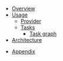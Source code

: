 - [Overview](README.md)
- [Usage](usage.md)
  - [Provider](usage_sub/usage_provider.md)
  - [Tasks](usage_sub/usage_tasks.md)
    - [Task graph](usage_sub/usage_tasks_graph.md)
- [Architecture](architecture.md)
<!-- - [Contributing](CONTRIBUTING.md) -->
<!-- - [Changelog](CHANGELOG.md) -->
<!-- - [Installation](installation.md) -->
- [Appendix](appendix.md)
